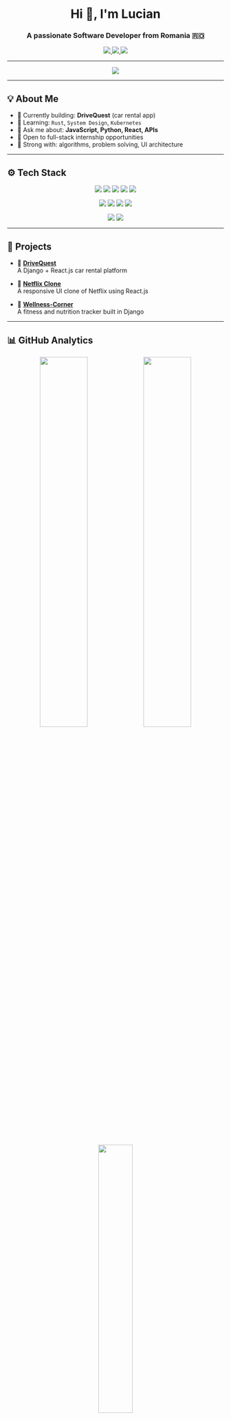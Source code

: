 <!-- PROFILE HEADER -->
<h1 align="center">Hi 👋, I'm Lucian </h1>
<h3 align="center">A passionate Software Developer from Romania 🇷🇴</h3>

<p align="center">
  <a href="mailto:covaliuclucian@gmail.com">
    <img src="https://img.shields.io/badge/Email-covaliuclucian@gmail.com-red?style=flat-square&logo=gmail" />
  </a>
  <a href="https://github.com/Lucian014">
    <img src="https://img.shields.io/badge/GitHub-Lucian014-181717?style=flat-square&logo=github" />
  </a>
  <a href="https://wa.me/40745703069">
    <img src="https://img.shields.io/badge/WhatsApp-Chat-25D366?style=flat-square&logo=whatsapp" />
  </a>
</p>

---

<!-- TYPING ANIMATION -->
<p align="center">
  <img src="https://readme-typing-svg.herokuapp.com/?lines=Software+Developer;Full+Stack+Enthusiast;React+Native+Fan;Always+Learning...&center=true&width=450&height=45&color=00F7FF&vCenter=true">
</p>

---

## 💡 About Me

- 🔭 Currently building: **DriveQuest** (car rental app)
- 🌱 Learning: `Rust`, `System Design`, `Kubernetes`
- 💬 Ask me about: **JavaScript, Python, React, APIs**
- 💼 Open to full-stack internship opportunities
- 🧠 Strong with: algorithms, problem solving, UI architecture

---

## ⚙️ Tech Stack

<!-- First row -->
<p align="center">
  <img src="https://img.shields.io/badge/Java-ED8B00?style=for-the-badge&logo=openjdk&logoColor=white" />
  <img src="https://img.shields.io/badge/Python-3776AB?style=for-the-badge&logo=python&logoColor=white" />
  <img src="https://img.shields.io/badge/C++-00599C?style=for-the-badge&logo=c%2b%2b&logoColor=white" />
  <img src="https://img.shields.io/badge/JavaScript-F7DF1E?style=for-the-badge&logo=javascript&logoColor=black" />
  <img src="https://img.shields.io/badge/TypeScript-3178C6?style=for-the-badge&logo=typescript&logoColor=white" />
</p>

<!-- Second row -->
<p align="center">
  <img src="https://img.shields.io/badge/React-61DAFB?style=for-the-badge&logo=react&logoColor=black" />
  <img src="https://img.shields.io/badge/React_Native-61DAFB?style=for-the-badge&logo=react&logoColor=black" />
  <img src="https://img.shields.io/badge/Django-092E20?style=for-the-badge&logo=django&logoColor=white" />
  <img src="https://img.shields.io/badge/Django%20REST%20Framework-black?style=for-the-badge&logo=django&logoColor=white" />
</p>

<!-- Third row -->
<p align="center">
  <img src="https://img.shields.io/badge/MySQL-00758F?style=for-the-badge&logo=mysql&logoColor=white" />
  <img src="https://img.shields.io/badge/PostgreSQL-336791?style=for-the-badge&logo=postgresql&logoColor=white" />
</p>

---

## 🚀 Projects

- 🔗 [**DriveQuest**](https://github.com/Lucian014/DriveQuest)  
  A Django + React.js car rental platform

- 🔗 [**Netflix Clone**](https://github.com/Lucian014/Netflix-Clone)  
  A responsive UI clone of Netflix using React.js

- 🔗 [**Wellness-Corner**](https://github.com/MOMOKILLER000/Wellness-Corner)  
  A fitness and nutrition tracker built in Django 

---

## 📊 GitHub Analytics

<p align="center">
  <img src="https://github-readme-stats.vercel.app/api?username=Lucian014&show_icons=true&theme=tokyonight&hide=issues" width="47%" />
  <img src="https://github-readme-streak-stats.herokuapp.com/?user=Lucian014&theme=tokyonight" width="47%" />
  <br />
  <img src="https://github-readme-stats.vercel.app/api/top-langs/?username=Lucian014&layout=compact&theme=tokyonight&hide_progress=true" width="40%" />
</p>

---

## 🧭 Connect with Me

- 🐙 GitHub: [Lucian014](https://github.com/Lucian014)
- 📧 Email: [covaliuclucian@gmail.com](mailto:covaliuclucian@gmail.com)
- 📱 WhatsApp: [+40 745 703 069](https://wa.me/40745703069)

---

## 🧩 Bonus

<p align="center">
  <img src="https://github-readme-activity-graph.vercel.app/graph?username=Lucian014&theme=tokyo-night" />
</p>

---

> _“Passionate about shipping clean, scalable code and building things people love to use.”_

